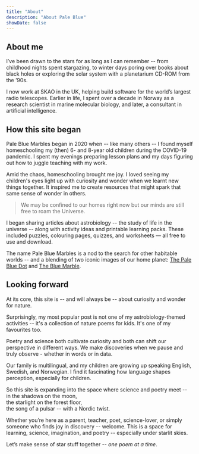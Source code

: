 ```yaml
---
title: "About"
description: "About Pale Blue"
showDate: false
---
```


## About me

I’ve been drawn to the stars for as long as I can remember -- from childhood nights spent stargazing, to winter days poring over books about black holes or exploring the solar system with a planetarium CD-ROM from the ’90s.

I now work at SKAO in the UK, helping build software for the world’s largest radio telescopes. Earlier in life, I spent over a decade in Norway as a research scientist in marine molecular biology, and later, a consultant in artificial intelligence.

## How this site began

Pale Blue Marbles began in 2020 when -- like many others -- I found myself homeschooling my (then) 6- and 8-year old children during the COVID-19 pandemic. I spent my evenings preparing lesson plans and my days figuring out how to juggle teaching with my work. 

Amid the chaos, homeschooling brought me joy. I loved seeing my children's eyes light up with curiosity and wonder when we learnt new things together. It inspired me to create resources that might spark that same sense of wonder in others.

> We may be confined to our homes right now but our minds are still free to roam the Universe.

I began sharing articles about astrobiology -- the study of life in the universe -- along with activity ideas and printable learning packs. These included puzzles, colouring pages, quizzes, and worksheets — all free to use and download.

The name Pale Blue Marbles is a nod to the search for other habitable worlds -- and a blending of two iconic images of our home planet: [The Pale Blue Dot](https://solarsystem.nasa.gov/resources/536/voyager-1s-pale-blue-dot/) and [The Blue Marble](https://www.nasa.gov/content/blue-marble-image-of-the-earth-from-apollo-17).

## Looking forward

At its core, this site is -- and will always be -- about curiosity and wonder for nature. 

Surprisingly, my most popular post is not one of my astrobiology-themed activities -- it's a collection of nature poems for kids. It's one of my favourites too.

Poetry and science both cultivate curiosity and both can shift our perspective in different ways. We make discoveries when we pause and truly observe - whether in words or in data.

Our family is multilingual, and my children are growing up speaking English, Swedish, and Norwegian. I find it fascinating how language shapes perception, especially for children.

So this site is expanding into the space where science and poetry meet --  
in the shadows on the moon,  
the starlight on the forest floor,  
the song of a pulsar
-- with a Nordic twist.

Whether you’re here as a parent, teacher, poet, science-lover, or simply someone who finds joy in discovery -- welcome. This is a space for learning, science, imagination, and poetry -- especially under starlit skies.

Let’s make sense of star stuff together -- *one poem at a time*.
